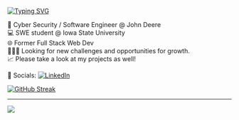 [![Typing SVG](https://readme-typing-svg.herokuapp.com?font=Fira+Code&weight=900&size=30&pause=1000&color=8436F7&background=FFFFFF00&center=false&random=false&width=300&lines=William+Griner)](https://git.io/typing-svg)




<!--# 💫 About Me: -->
🔐 Cyber Security / Software Engineer @ John Deere <br>💻 SWE student @ Iowa State University <br>🌐 Former Full Stack Web Dev <br> 👨🏼‍💻 Looking for new challenges and opportunities for growth. <br>📈 Please take a look at my projects as well!


🤝 Socials:
[![LinkedIn](https://img.shields.io/badge/LinkedIn-%230077B5.svg?logo=linkedin&logoColor=white)](https://www.linkedin.com/in/william-griner/) 

<!--
# 💻 Tech Stack:
![C](https://img.shields.io/badge/c-%2300599C.svg?style=plastic&logo=c&logoColor=white) ![Java](https://img.shields.io/badge/java-%23ED8B00.svg?style=plastic&logo=openjdk&logoColor=white) ![Python](https://img.shields.io/badge/python-3670A0?style=plastic&logo=python&logoColor=ffdd54) ![HTML5](https://img.shields.io/badge/html5-%23E34F26.svg?style=plastic&logo=html5&logoColor=white) ![MySQL](https://img.shields.io/badge/mysql-%2300000f.svg?style=plastic&logo=mysql&logoColor=white)
-->
<!--# 📊 GitHub Stats: -->
<!--[](https://github-readme-stats.vercel.app/api?username=charles-arroyo&theme=gotham&hide_border=true&include_all_commits=false&count_private=false)<br/> -->
[![GitHub Streak](https://streak-stats.demolab.com?user=willyg23&theme=dracula)](https://git.io/streak-stats)
<br> <!-- ![](https://github-readme-stats.vercel.app/api/top-langs/?username=willyg23&theme=gotham&hide_border=true&include_all_commits=false&count_private=false&layout=compact) -->
<!--
## 🏆 GitHub Trophies
![](https://github-profile-trophy.vercel.app/?username=willyg23&theme=apprentice&no-frame=true&no-bg=true&margin-w=4)
-->
---
[![](https://visitcount.itsvg.in/api?id=willyg23&icon=0&color=0)](https://visitcount.itsvg.in)
